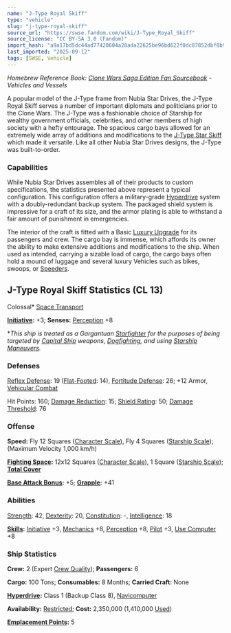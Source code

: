 ```yaml
---
name: "J-Type Royal Skiff"
type: "vehicle"
slug: "j-type-royal-skiff"
source_url: "https://swse.fandom.com/wiki/J-Type_Royal_Skiff"
source_license: "CC BY-SA 3.0 (Fandom)"
import_hash: "a9a17bd5dc44ad77420604a28ada22625be96bd622f0dc87852dbf8b90a0bf70"
last_imported: "2025-09-12"
tags: [SWSE, Vehicle]
---
```

*Homebrew Reference Book: [Clone Wars Saga Edition Fan Sourcebook](https://swse.fandom.com/wiki/Clone_Wars_Saga_Edition_Fan_Sourcebook) - Vehicles and Vessels*

A popular model of the J-Type frame from Nubia Star Drives, the J-Type Royal Skiff serves a number of important diplomats and politicians prior to the Clone Wars. The J-Type was a fashionable choice of Starship for wealthy government officials, celebrities, and other members of high society with a hefty entourage. The spacious cargo bays allowed for an extremely wide array of additions and modifications to the [J-Type Star Skiff](https://swse.fandom.com/wiki/J-Type_Star_Skiff) which made it versatile. Like all other Nubia Star Drives designs, the J-Type was built-to-order.

### Capabilities
While Nubia Star Drives assembles all of their products to custom specifications, the statistics presented above represent a typical configuration. This configuration offers a military-grade [Hyperdrive](https://swse.fandom.com/wiki/Hyperdrive) system with a doubly-redundant backup system. The packaged shield system is impressive for a craft of its size, and the armor plating is able to withstand a fair amount of punishment in emergencies.

The interior of the craft is fitted with a Basic [Luxury Upgrade](https://swse.fandom.com/wiki/Luxury_Upgrade) for its passengers and crew. The cargo bay is immense, which affords its owner the ability to make extensive additions and modifications to the ship. When used as intended, carrying a sizable load of cargo, the cargo bays often hold a mound of luggage and several luxury Vehicles such as bikes, swoops, or [Speeders](https://swse.fandom.com/wiki/Speeders).

## J-Type Royal Skiff Statistics (CL 13)
Colossal* [Space Transport](https://swse.fandom.com/wiki/Space_Transports)

**[Initiative](https://swse.fandom.com/wiki/Initiative):** +3; **Senses:** [Perception](https://swse.fandom.com/wiki/Perception) +8

**This ship is treated as a Gargantuan [Starfighter](https://swse.fandom.com/wiki/Starfighter) for the purposes of being targeted by [Capital Ship](https://swse.fandom.com/wiki/Capital_Ship) weapons, [Dogfighting](https://swse.fandom.com/wiki/Dogfighting), and using [Starship Maneuvers](https://swse.fandom.com/wiki/Starship_Maneuvers).*
### Defenses
[Reflex Defense](https://swse.fandom.com/wiki/Reflex_Defense_(Vehicles)): 19 ([Flat-Footed](https://swse.fandom.com/wiki/Flat-Footed): 14), [Fortitude Defense](https://swse.fandom.com/wiki/Fortitude_Defense_(Vehicles)): 26; +12 Armor, [Vehicular Combat](https://swse.fandom.com/wiki/Vehicular_Combat)

Hit Points: 160; [Damage Reduction](https://swse.fandom.com/wiki/Damage_Reduction): 15; [Shield Rating](https://swse.fandom.com/wiki/Shield_Rating): 50; [Damage Threshold](https://swse.fandom.com/wiki/Damage_Threshold_(Vehicles)): 76
### Offense
**Speed:** Fly 12 Squares ([Character Scale](https://swse.fandom.com/wiki/Character_Scale)), Fly 4 Squares ([Starship Scale](https://swse.fandom.com/wiki/Starship_Scale)); (Maximum Velocity 1,000 km/h)

**[Fighting Space](https://swse.fandom.com/wiki/Fighting_Space):** 12x12 Squares ([Character Scale](https://swse.fandom.com/wiki/Character_Scale)), 1 Square ([Starship Scale](https://swse.fandom.com/wiki/Starship_Scale)); **[Total Cover](https://swse.fandom.com/wiki/Total_Cover)**

**[Base Attack Bonus](https://swse.fandom.com/wiki/Base_Attack_Bonus):** +5; **[Grapple](https://swse.fandom.com/wiki/Grapple):** +41
### Abilities
[Strength](https://swse.fandom.com/wiki/Strength): 42, [Dexterity](https://swse.fandom.com/wiki/Dexterity): 20, [Constitution](https://swse.fandom.com/wiki/Constitution): -, [Intelligence](https://swse.fandom.com/wiki/Intelligence): 18

**[Skills](https://swse.fandom.com/wiki/Skills):** [Initiative](https://swse.fandom.com/wiki/Initiative) +3, [Mechanics](https://swse.fandom.com/wiki/Mechanics) +8, [Perception](https://swse.fandom.com/wiki/Perception) +8, [Pilot](https://swse.fandom.com/wiki/Pilot) +3, [Use Computer](https://swse.fandom.com/wiki/Use_Computer) +8
### Ship Statistics
**Crew:** 2 (Expert [Crew Quality](https://swse.fandom.com/wiki/Crew_Quality)); **Passengers:** 6

**Cargo:** 100 Tons; **Consumables:** 8 Months; **Carried Craft:** None

**[Hyperdrive](https://swse.fandom.com/wiki/Hyperdrive):** Class 1 (Backup Class 8), [Navicomputer](https://swse.fandom.com/wiki/Navicomputer)

**Availability:** [Restricted](https://swse.fandom.com/wiki/Restricted); **Cost:** 2,350,000 (1,410,000 [Used](https://swse.fandom.com/wiki/Used))

**[Emplacement Points](https://swse.fandom.com/wiki/Emplacement_Points):** 5